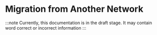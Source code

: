 # Migration from Another Network

:::note
Currently, this documentation is in the draft stage. It may contain word correct or incorrect information
:::
